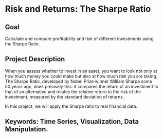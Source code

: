 # Risk and Returns: The Sharpe Ratio

## Goal 
Calculate and compare profitability and risk of different investments using the Sharpe Ratio.

## Project Description
When you assess whether to invest in an asset, you want to look not only at how much money you could make but also at how much risk you are taking. The Sharpe Ratio, developed by Nobel Prize winner William Sharpe some 50 years ago, does precisely this: it compares the return of an investment to that of an alternative and relates the relative return to the risk of the investment, measured by the standard deviation of returns.

In this project, we will apply the Sharpe ratio to real financial data.

## Keywords: Time Series, Visualization, Data Manipulation.
